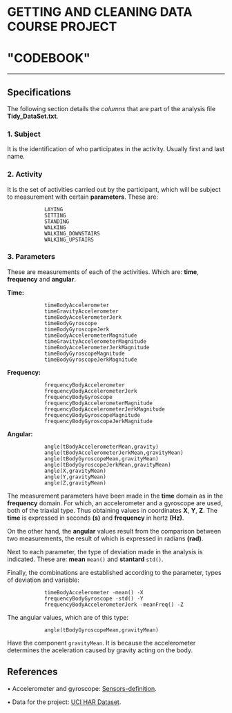 # **GETTING AND CLEANING DATA COURSE PROJECT**

# **"CODEBOOK"**
**************************************************************

## Specifications
The following section details the *columns* that are part of the analysis file **Tidy_DataSet.txt**.

### 1. Subject
It is the identification of who participates in the activity. Usually first and last name.

### 2. Activity
It is the set of activities carried out by the participant, which will be subject to measurement with certain **parameters**.
These are:

                LAYING
                SITTING
                STANDING
                WALKING
                WALKING_DOWNSTAIRS
                WALKING_UPSTAIRS

### 3. Parameters
These are measurements of each of the activities. Which are: **time**, **frequency** and **angular**.

**Time:**

                timeBodyAccelerometer
                timeGravityAccelerometer
                timeBodyAccelerometerJerk
                timeBodyGyroscope
                timeBodyGyroscopeJerk
                timeBodyAccelerometerMagnitude
                timeGravityAccelerometerMagnitude
                timeBodyAccelerometerJerkMagnitude
                timeBodyGyroscopeMagnitude
                timeBodyGyroscopeJerkMagnitude

**Frequency:**

                frequencyBodyAccelerometer
                frequencyBodyAccelerometerJerk   
                frequencyBodyGyroscope
                frequencyBodyAccelerometerMagnitude
                frequencyBodyAccelerometerJerkMagnitude
                frequencyBodyGyroscopeMagnitude
                frequencyBodyGyroscopeJerkMagnitude

**Angular:**

                angle(tBodyAccelerometerMean,gravity)
                angle(tBodyAccelerometerJerkMean,gravityMean)
                angle(tBodyGyroscopeMean,gravityMean)
                angle(tBodyGyroscopeJerkMean,gravityMean)
                angle(X,gravityMean)
                angle(Y,gravityMean)
                angle(Z,gravityMean)

The measurement parameters have been made in the **time** domain as in the **frequency** domain. For which, an accelerometer and a gyroscope are used, both of the 
triaxial type. Thus obtaining values in coordinates **X**, **Y**, **Z**. The **time** is expressed in seconds **(s)** and **frequency** in hertz **(Hz)**.

On the other hand, the **angular** values result from the comparison between two measurements, the result of which is expressed in radians **(rad)**.

Next to each parameter, the type of deviation made in the analysis is indicated. These are: **mean** `mean()` and **stantard** `std()`.

Finally, the combinations are established according to the parameter, types of deviation and variable:

                timeBodyAccelerometer -mean() -X
                frequencyBodyGyroscope -std() -Y      
                frequencyBodyAccelerometerJerk -meanFreq() -Z

The angular values, which are of this type:

                angle(tBodyGyroscopeMean,gravityMean)

Have the component `gravityMean`. It is because the accelerometer determines the aceleration caused by gravity acting on the body.

## References
• Accelerometer and gyroscope:
  [Sensors-definition](https://www.gsmarena.com/glosary.php3?term=sensors).

• Data for the project: 
  [UCI HAR Dataset](https://d396qusza40orc.cloudfront.net/getdata%2Fprojectfiles%2FUCI%20HAR%20Dataset.zip).

